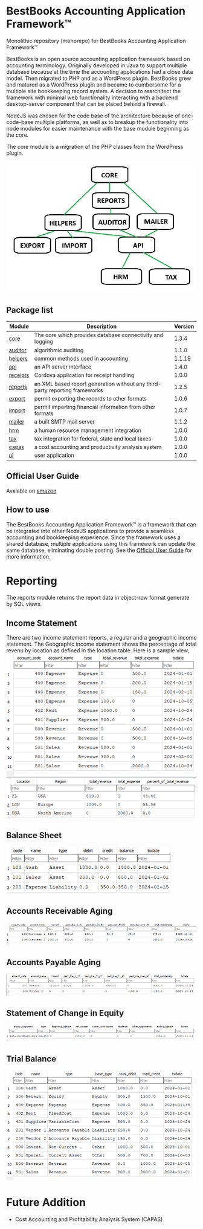 # BestBooks Accounting Application Framework&trade;
Monolithic repository (monorepo) for BestBooks Accounting Application Framework&trade;

BestBooks is an open source accounting application framework based on accounting terminology. Originally developed in Java to support multiple database because at the time the accounting applications had a close data model. Then migrated to PHP and as a WordPress plugin. BestBooks grew and matured as a WordPress plugin and became to cumbersome for a multiple site bookkeeping record system. A decision to rearchitect the framework with minimal web functionality interacting with a backend desktop-server component that can be placed behind a firewall.

NodeJS was chosen for the code base of the architecture because of one-code-base multiple platforms, as well as to breakup the functionality into node modules for easier maintenance with the base module beginning as the core.

The core module is a migration of the PHP classes from the WordPress plugin.

![Overview](images/README/overview.png)

## Package list
| Module | Description                                                                   | Version |
|--------|------------------------------------------------------------------------------ | ------- |
| [core](packages/bestbooks-core)   | The core which provides database connectivity and logging |  1.3.4  |
| [auditor](packages/bestbooks-auditor)  | algorithmic auditing |  1.1.0  |
| [helpers](packages/bestbooks-helpers) | common methods used in accounting |  1.1.19 |
| [api](packages/bestbooks-api) | an API server interface |  1.4.0  |
| [receipts](packages/bestbooks-receipts) | Cordova application for receipt handling | 1.0.0 |
| [reports](packages/bestbooks-reports) | an XML based report generation without any third-party reporting frameworks |  1.2.5  |
| [export](packages/bestbooks-export) | permit exporting the records to other formats |  1.0.6  |
| [import](packages/bestbooks-import)  | permit importing financial information from other formats |  1.0.7  |
| [mailer](packages/bestbooks-mailer)  | a built SMTP mail server |  1.1.2  |
| [hrm](packages/bestbooks-hrm)     | a human resource management integration |  1.0.0  |
| [tax](packages/bestbooks-tax)     | tax integration for federal, state and local taxes |  1.0.0  |
| [capas](packages/bestbooks-capas) | a cost accounting and productivity analysis system | 1.0.0 |
| [ui](packages/bestbooks-ui)      | user application | 1.0.0 |


## Official User Guide
Avalable on [amazon](https://www.amazon.com/dp/B07H1GQZYC)

## How to use
The BestBooks Accounting Application Framework&trade; is a framework that can be integrated into other NodeJS applications to provide a seamless accounting and bookkeeping experience. Since the framework uses a shared database, multiple applications using this framework can update the same database, eliminating double posting. See the [Official User Guide](https://www.amazon.com/dp/B07H1GQZYC) for more information.

# Reporting
The reports module returns the report data in object-row format generate by SQL views.

## Income Statement
There are two income statement reports, a regular and a geographic income statement. The Geographic
income statement shows the percentage of total revenu by location as defined in the location table. Here is a sample view,
![Income Statement](https://raw.githubusercontent.com/pingleware/bestbooks/main/images/README/income-statement.png)
![Income Statement Geographic](https://raw.githubusercontent.com/pingleware/bestbooks/main/images/README/income-statement-geographic.png)

## Balance Sheet
![Balance Sheet](https://raw.githubusercontent.com/pingleware/bestbooks/main/images/README/balance-sheet.png)

## Accounts Receivable Aging
![Accounts Receivable Aging](https://raw.githubusercontent.com/pingleware/bestbooks/main/images/README/accounts-receivable-aging.png)

## Accounts Payable Aging
![Accounts Payable Aging](https://raw.githubusercontent.com/pingleware/bestbooks/main/images/README/accounts-payable-aging.png)

## Statement of Change in Equity
![Statement of Change in Equity](https://raw.githubusercontent.com/pingleware/bestbooks/main/images/README/statement-of-chnges-in-equity.png)

## Trial Balance
![Trial Balance](https://raw.githubusercontent.com/pingleware/bestbooks/main/images/README/trial-balance.png)

# Future Addition
- Cost Accounting and Profitability Analysis System (CAPAS)